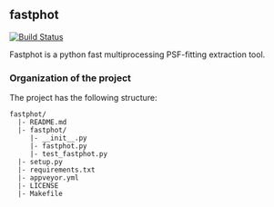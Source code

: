 ## fastphot
[![Build Status](https://github.com/cousinm/fastphot/tree/develop)](https://github.com/cousinm/fastphot)

Fastphot is a python fast multiprocessing PSF-fitting extraction tool.

### Organization of the  project

The project has the following structure:

    fastphot/
      |- README.md
      |- fastphot/
         |- __init__.py
         |- fastphot.py
         |- test_fastphot.py
      |- setup.py
      |- requirements.txt
      |- appveyor.yml
      |- LICENSE
      |- Makefile
